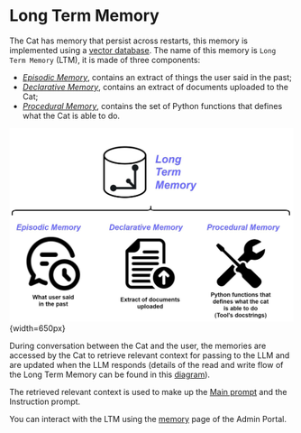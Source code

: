 # Long Term Memory

The Cat has memory that persist across restarts, this memory is implemented using a [vector database](vector_memory.md).
The name of this memory is `Long Term Memory` (LTM), it is made of three components:

- [*Episodic Memory*](episodic_memory.md), contains an extract of things the user said in the past;
- [*Declarative Memory*](declarative_memory.md), contains an extract of documents uploaded to the Cat;
- [*Procedural Memory*](procedural_memory.md), contains the set of Python functions that defines what the Cat is able to do.

![Schema of the Cheshire Cat memories](../../assets/img/diagrams/ltm.jpg){width=650px}

During conversation between the Cat and the user, the memories are accessed by the Cat to retrieve relevant context for passing to the LLM and are updated when the LLM responds (details of the read and write flow of the Long Term Memory can be found in this [diagram](../../../technical/flows/chatting-with-the-cat/)).

The retrieved relevant context is used to make up the [Main prompt](../prompts/main_prompt.md) and the Instruction prompt.

You can interact with the LTM using the [memory](../../technical/basics/admin/memory.md) page of the Admin Portal.
